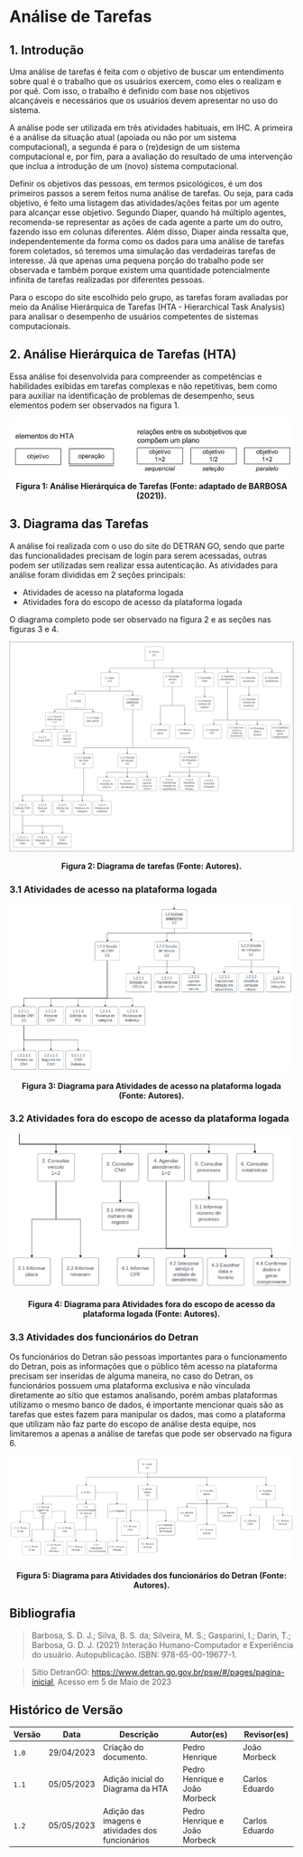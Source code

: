 # Análise de Tarefas

## 1. Introdução

Uma análise de tarefas é feita com o objetivo de buscar um entendimento sobre qual é o trabalho que os usuários exercem, como eles o realizam e por quê. Com isso, o trabalho é definido com base nos objetivos alcançáveis e necessários que os usuários devem apresentar no uso do sistema.

A análise pode ser utilizada em três atividades habituais, em IHC. A primeira é a análise da situação atual (apoiada ou não por um sistema computacional), a segunda é para o (re)design de um sistema computacional e, por fim, para a avaliação do resultado de uma intervenção que inclua a introdução de um (novo) sistema computacional.

Definir os objetivos das pessoas, em termos psicológicos, é um dos primeiros passos a serem feitos numa análise de tarefas. Ou seja, para cada objetivo, é feito uma listagem das atividades/ações feitas por um agente para alcançar esse objetivo. Segundo Diaper, quando há múltiplo agentes, recomenda-se representar as ações de cada agente a parte um do outro, fazendo isso em colunas diferentes. Além disso, Diaper ainda ressalta que, independentemente da forma como os dados para uma análise de tarefas forem coletados, só teremos uma simulação das verdadeiras tarefas de interesse. Já que apenas uma pequena porção do trabalho pode ser observada e também porque existem uma quantidade potencialmente infinita de tarefas realizadas por diferentes pessoas.

Para o escopo do site escolhido pelo grupo, as tarefas foram avaliadas por meio da Análise Hierárquica de Tarefas (HTA - Hierarchical Task Analysis) para analisar o desempenho de usuários competentes de sistemas computacionais.

## 2. Análise Hierárquica de Tarefas (HTA)

Essa análise foi desenvolvida para compreender as competências e habilidades exibidas em tarefas complexas e não repetitivas, bem como para auxiliar na identificação de problemas de desempenho, seus elementos podem ser observados na figura 1.

<center>

![HTA](../assets/Analise_de_tarefas/elementos_HTA.png)
**Figura 1: Análise Hierárquica de Tarefas (Fonte: adaptado de BARBOSA (2021)).**

</center>

## 3. Diagrama das Tarefas

A análise foi realizada com o uso do site do DETRAN GO, sendo que parte das funcionalidades precisam de login para serem acessadas, outras podem ser utilizadas sem realizar essa autenticação. As atividades para análise foram divididas em 2 seções principais:

* Atividades de acesso na plataforma logada
* Atividades fora do escopo de acesso da plataforma logada

O diagrama completo pode ser observado na figura 2 e as seções nas figuras 3 e 4.

<center>

![Diagrama de tarefas](../assets/Analise_de_tarefas/diagrama-de-tarefas.png)

**Figura 2: Diagrama de tarefas (Fonte: Autores).**

</center>

### 3.1 Atividades de acesso na plataforma logada

<center>

![Atividades de acesso na plataforma logada](../assets/Analise_de_tarefas/atividades-logado-na-plataforma.png)

**Figura 3: Diagrama para Atividades de acesso na plataforma logada (Fonte: Autores).**

</center>

### 3.2 Atividades fora do escopo de acesso da plataforma logada

<center>

![Atividades fora do escopo de acesso da plataforma logada](../assets/Analise_de_tarefas/atividades-nao-logado.png)

**Figura 4: Diagrama para Atividades fora do escopo de acesso da plataforma logada (Fonte: Autores).**

</center>

### 3.3 Atividades dos funcionários do Detran

Os funcionários do Detran são pessoas importantes para o funcionamento do Detran, pois as informações que o público têm acesso na plataforma precisam ser inseridas de alguma maneira, no caso do Detran, os funcionários possuem uma plataforma exclusiva e não vinculada diretamente ao sítio que estamos analisando, porém ambas plataformas utilizamo o mesmo banco de dados, é importante mencionar quais são as tarefas que estes fazem para manipular os dados, mas como a plataforma que utilizam não faz parte do escopo de análise desta equipe, nos limitaremos a apenas a análise de tarefas que pode ser observado na figura 6.

<center>

![Atividades fora do escopo de acesso da plataforma logada](../assets/Analise_de_tarefas/analise-tarefas-funcionario.png)

**Figura 5: Diagrama para Atividades dos funcionários do Detran (Fonte: Autores).**

</center>

## Bibliografia

> Barbosa, S. D. J.; Silva, B. S. da; Silveira, M. S.; Gasparini, I.; Darin, T.; Barbosa, G. D. J. (2021) Interação Humano-Computador e Experiência do usuário. Autopublicação. ISBN: 978-65-00-19677-1.

> Sítio DetranGO: https://www.detran.go.gov.br/psw/#/pages/pagina-inicial, Acesso em 5 de Maio de 2023

## Histórico de Versão

| Versão | Data       | Descrição                          | Autor(es)     |  Revisor(es)  |
| ------ | ---------- | ---------------------------------- | ------------- | ------------- |
| `1.0`  | 29/04/2023 | Criação do documento.              | Pedro Henrique |  João Morbeck |
| `1.1`  | 05/05/2023 | Adição inicial do Diagrama da HTA  | Pedro Henrique e João Morbeck |  Carlos Eduardo |
| `1.2`  | 05/05/2023 | Adição das imagens e atividades dos funcionários  | Pedro Henrique e João Morbeck |  Carlos Eduardo |
